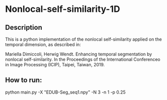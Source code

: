 # Nonlocal-self-similarity-1D

## Description
This is a python implementation of the nonlocal self-similarity applied on the temporal dimension, as described in:  

Mariella Dimiccoli, Herwig Wendt. Enhancing temporal segmentation by nonlocal self-similarity. 
In the Proceedings of the International Conferenceo in Image Processing (ICIP), Taipei, Taiwan, 2019.  

## How to run:
python main.py -X "EDUB-Seg_seq1.npy" -N 3 -n 1 -p 0.25


